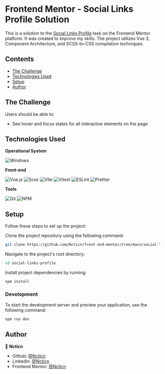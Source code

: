 # Frontend Mentor - Social Links Profile Solution
This is a solution to the [Social Links Profile](https://www.frontendmentor.io/challenges/social-links-profile-UG32l9m6dQ) task on the Frontend Mentor platform. It was created to improve my skills. The project utilizes Vue 3, Component Architecture, and SCSS-to-CSS compilation techniques.

## Contents

- [The Challenge](#the-challenge)
- [Technologies Used](#technologies-used)
- [Setup](#setup)
- [Author](#author)

## The Challenge

Users should be able to:

- See hover and focus states for all interactive elements on the page

## Technologies Used

**Operational System**

![Windows](https://img.shields.io/badge/Windows-017AD7?style=for-the-badge&logo=windows&logoColor=white)

**Front-end**

![Vue.js](https://img.shields.io/badge/Vue.js-4FC08D?style=for-the-badge&logo=vue.js&logoColor=white)
![Scss](https://img.shields.io/badge/SCSS-cd6799?style=for-the-badge&logo=sass&logoColor=white)
![Vite](https://img.shields.io/badge/Vite-646CFF?style=for-the-badge&logo=vite&logoColor=white)
![Vitest](https://img.shields.io/badge/Vitest-6E9F18?style=for-the-badge&logo=vitest&logoColor=white)
![ESLint](https://img.shields.io/badge/ESLint-4B3263?style=for-the-badge&logo=eslint&logoColor=white)
![Prettier](https://img.shields.io/badge/Prettier-1A2C34?style=for-the-badge&logo=prettier&logoColor=F7BA3E)

**Tools**


![Git](https://img.shields.io/badge/Git-F05032?style=for-the-badge&logo=git&logoColor=white)
![NPM](https://img.shields.io/badge/NPM-%23CB3837.svg?style=for-the-badge&logo=npm&logoColor=white)

## Setup

Follow these steps to set up the project:

Clone the project repository using the following command:

```sh
git clone https://github.com/Ncticn/front-end-mentor/tree/main/social-links-profile
```

Navigate to the project's root directory:

```sh
cd social-links-profile
```

Install project dependencies by running:

```sh
npm install
```

### Development

To start the development server and preview your application, use the following command:

```sh
npm run dev
```

## Author

👤 **Ncticn**

- Github: [@Ncticn](https://github.com/Ncticn)
- Linkedin: [@Ncticn](https://www.linkedin.com/in/ncticn/)
- Frontend Mentor: [@Ncticn](https://www.frontendmentor.io/profile/Ncticn)
